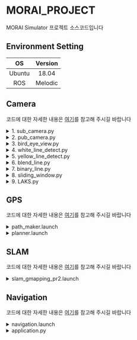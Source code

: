 # MORAI_PROJECT
MORAI Simulator 프로젝트 소스코드입니다

## Environment Setting
|OS|Version|
|:---:|:---:|
|Ubuntu|18.04|
|ROS|Melodic|

## Camera
코드에 대한 자세한 내용은 [여기](camera_gps/README.md)를 참고해 주시길 바랍니다

<details>
<summary>1. sub_camera.py </summary>

<p align="center"><img src="https://github.com/ehdxns/MORAI_PROJECT/assets/129836561/9a1d70af-1a90-4de3-b162-1e205c62273f" width="60%" height="60%" title="1. sub_camera.py"></p>


```python
roslaunch rosbridge_server rosbridge_websocket.launch
rosrun scout_ros 1.sub_camera.py 
```

</details>

<details>
<summary>2. pub_camera.py </summary>

<p align="center"><img src="https://github.com/ehdxns/MORAI_PROJECT/assets/129836561/3b44d0fe-1dea-411e-b31d-571ecc57a86f" width="60%" height="60%" title="2. pub_camera.py"></p>

```python
roslaunch rosbridge_server rosbridge_websocket.launch
rosrun scout_ros 2.pub_camera.py 
```

</details>

<details>
<summary>3. bird_eye_view.py </summary>

<p align="center"><img src="https://github.com/ehdxns/MORAI_PROJECT/assets/129836561/1adb95dc-ccc8-41cf-b09f-2a6efc4e768f" width="60%" height="60%" title="3. bird_eye_view.py"></p>

```python
roslaunch rosbridge_server rosbridge_websocket.launch
rosrun scout_ros 3.bird_eye_view.py 
```

</details>

<details>
<summary>4. white_line_detect.py </summary>

<p align="center"><img src="https://github.com/ehdxns/MORAI_PROJECT/assets/129836561/076c7b22-f1fd-4211-95c0-ac8771cdada0" width="60%" height="60%" title="4. white_line_detect.py"></p>

```python
roslaunch rosbridge_server rosbridge_websocket.launch
rosrun scout_ros 4.white_line_detect.py 
```

</details>

<details>
<summary>5. yellow_line_detect.py </summary>

<p align="center"><img src="https://github.com/ehdxns/MORAI_PROJECT/assets/129836561/72e87e54-b45b-4d48-b325-d42d1608d8bf" width="60%" height="60%" title="5. yellow_line_detect.py"></p>

```python
roslaunch rosbridge_server rosbridge_websocket.launch
rosrun scout_ros 5.yellow_line_detect.py 
```

</details>

<details>
<summary>6. blend_line.py </summary>

<p align="center"><img src="https://github.com/ehdxns/MORAI_PROJECT/assets/129836561/2f81476d-18f0-40ca-b1c7-36c75d1bf381" width="60%" height="60%" title="6. blend_line.py"></p>

```python
roslaunch rosbridge_server rosbridge_websocket.launch
rosrun scout_ros 6.blend_line.py 
```

</details>

<details>
<summary>7. binary_line.py </summary>

<p align="center"><img src="https://github.com/ehdxns/MORAI_PROJECT/assets/129836561/0a986f04-44dd-4674-bab4-8fcf9e77d9c3" width="60%" height="60%" title="7. binary_line.py"></p>

```python
roslaunch rosbridge_server rosbridge_websocket.launch
rosrun scout_ros 7.binary_line.py 
```

</details>

<details>
<summary>8. sliding_window.py </summary>

<p align="center"><img src="https://github.com/ehdxns/MORAI_PROJECT/assets/129836561/896efc26-0d98-4047-b3df-1823f5ba65a5" width="60%" height="60%" title="8. sliding_window.py"></p>

```python
roslaunch rosbridge_server rosbridge_websocket.launch
rosrun scout_ros 8.sliding_window.py 
```

</details>

<details>
<summary>9. LAKS.py </summary>

<p align="center"><img src="https://github.com/ehdxns/MORAI_PROJECT/assets/129836561/e9b52321-8216-4c20-890c-81f43d9c1af5" width="60%" height="60%" title="9. LAKS.py"></p>

```python
roslaunch rosbridge_server rosbridge_websocket.launch
rosrun scout_ros 9.LAKS.py 
```

</details>

## GPS
코드에 대한 자세한 내용은 [여기](camera_gps/README.md)를 참고해 주시길 바랍니다

<details>
<summary>path_maker.launch </summary>

```python
roslaunch rosbridge_server rosbridge_websocket.launch
roslaunch scout_ros path_maker.launch 
```

</details>

<details>
<summary>planner.launch </summary>

```python
roslaunch rosbridge_server rosbridge_websocket.launch
roslaunch scout_ros planner.launch
```

</details>

## SLAM
코드에 대한 자세한 내용은 [여기](slam_navigation/README.md)를 참고해 주시길 바랍니다

<details>
<summary>slam_gmapping_pr2.launch </summary>

```python
roslaunch rosbridge_server rosbridge_websocket.launch
roslaunch kw_tf tf_setting.launch
roslaunch pointcloud_to_laserscan sample_node.launch
roslaunch gmapping slam_gmapping_pr2.launch
```
```python
rosrun map_server map_saver
```

</details>

## Navigation
코드에 대한 자세한 내용은 [여기](slam_navigation/README.md)를 참고해 주시길 바랍니다

<details>
<summary> navigation.launch </summary>

```python
roslaunch rosbridge_server rosbridge_websocket.launch
roslaunch kw_tf tf_setting.launch
roslaunch pointcloud_to_laserscan sample_node.launch
roslaunch kw_tf navigation.launch
```

</details>

<details>
<summary> application.py </summary>

```python
roslaunch rosbridge_server rosbridge_websocket.launch
roslaunch kw_tf tf_setting.launch
roslaunch pointcloud_to_laserscan sample_node.launch
roslaunch kw_tf navigation.launch
```
```python
python application.py
```

</details>